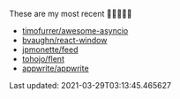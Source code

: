 These are my most recent 🌟🌟🌟🌟🌟

* [timofurrer/awesome-asyncio](https://github.com/timofurrer/awesome-asyncio)
* [bvaughn/react-window](https://github.com/bvaughn/react-window)
* [jpmonette/feed](https://github.com/jpmonette/feed)
* [tohojo/flent](https://github.com/tohojo/flent)
* [appwrite/appwrite](https://github.com/appwrite/appwrite)

Last updated: 2021-03-29T03:13:45.465627
